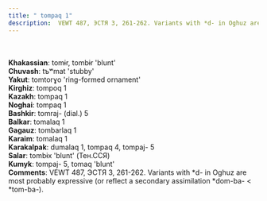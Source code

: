 ```yaml
---
title: " tompaq 1"
description:  VEWT 487, ЭСТЯ 3, 261-262. Variants with *d- in Oghuz are most probably expressive (or reflect a secondary assimilation *dom-ba- < *tom-ba-).
---
```

<strong></strong><br><br>
<strong>Khakassian</strong>:  tomɨr, tombɨr 'blunt'<br>
<strong>Chuvash</strong>:  tъʷmat 'stubby'<br>
<strong>Yakut</strong>:  tomtorɣo 'ring-formed ornament'<br>
<strong>Kirghiz</strong>:  tompoq 1<br>
<strong>Kazakh</strong>:  tompaq 1<br>
<strong>Noghai</strong>:  tompaq 1<br>
<strong>Bashkir</strong>:  tomraj- (dial.) 5<br>
<strong>Balkar</strong>:  tomalaq 1<br>
<strong>Gagauz</strong>:  tombarlaq 1<br>
<strong>Karaim</strong>:  tomalaq 1<br>
<strong>Karakalpak</strong>:  dumalaq 1, tompaq 4, tompaj- 5<br>
<strong>Salar</strong>:  tombɨx 'blunt' (Тен.ССЯ)<br>
<strong>Kumyk</strong>:  tompaj- 5, tomaq 'blunt'<br>
<strong>Comments</strong>:  VEWT 487, ЭСТЯ 3, 261-262. Variants with *d- in Oghuz are most probably expressive (or reflect a secondary assimilation *dom-ba- < *tom-ba-).<br>



